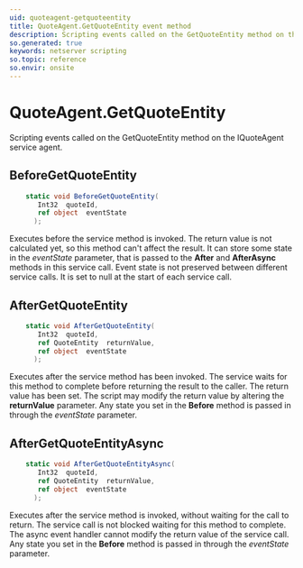 ```yaml
---
uid: quoteagent-getquoteentity
title: QuoteAgent.GetQuoteEntity event method
description: Scripting events called on the GetQuoteEntity method on the QuoteAgent service agent.
so.generated: true
keywords: netserver scripting
so.topic: reference
so.envir: onsite
---
```

# QuoteAgent.GetQuoteEntity

Scripting events called on the <see cref='M:IQuoteAgent.GetQuoteEntity'>GetQuoteEntity</see> method on the <see cref='IQuoteAgent'>IQuoteAgent</see>  service agent.

## BeforeGetQuoteEntity
```cs
    static void BeforeGetQuoteEntity(
       Int32  quoteId,
       ref object  eventState
      );
```
Executes before the service method is invoked.
The return value is not calculated yet, so this method can't affect the result.
It can store some state in the *eventState* parameter, that is passed to the **After** and **AfterAsync** methods in this service call.
Event state is not preserved between different service calls. It is set to null at the start of each service call.
## AfterGetQuoteEntity
```cs
    static void AfterGetQuoteEntity(
       Int32  quoteId,
       ref QuoteEntity  returnValue,
       ref object  eventState
      );
```
Executes after the service method has been invoked. The service waits for this method to complete before returning the result to the caller.
The return value has been set. The script may modify the return value by altering the **returnValue** parameter.
Any state you set in the **Before** method is passed in through the *eventState* parameter.
## AfterGetQuoteEntityAsync
```cs
    static void AfterGetQuoteEntityAsync(
       Int32  quoteId,
       ref QuoteEntity  returnValue,
       ref object  eventState
      );
```
Executes after the service method is invoked, without waiting for the call to return.
The service call is not blocked waiting for this method to complete.
The async event handler cannot modify the return value of the service call.
Any state you set in the **Before** method is passed in through the *eventState* parameter.


